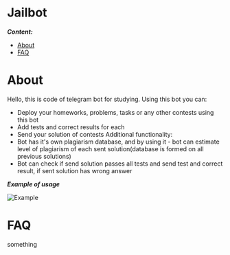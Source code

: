 # Jailbot
***Content:***
* [About](#about)
* [FAQ](#faq)
# About
Hello, this is code of telegram bot for studying. Using this bot you can:
* Deploy your homeworks, problems, tasks or any other contests using this bot
* Add tests and correct results for each
* Send your solution of contests
Additional functionality:
* Bot has it's own plagiarism database, and by using it - bot can estimate level of plagiarism of each sent solution(database is formed on all previous solutions)
* Bot can check if send solution passes all tests and send test and correct result, if sent solution has wrong answer

***Example of usage***  

![Example](https://github.com/smiksha1701/Jailbot/blob/ded0a8b52f4e5a9fad4b0646b61aba91052c9495/Transcript.gif)
# FAQ
something
